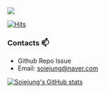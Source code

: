 <img src="https://capsule-render.vercel.app/api?type=waving&color=auto&height=200&section=header&text=Soie Github!&fontSize=90" />


[![Hits](https://hits.seeyoufarm.com/api/count/incr/badge.svg?url=https%3A%2F%2Fgithub.com%2Fsoiejung&count_bg=%239E9E9E&title_bg=%23454545&icon=&icon_color=%23E7E7E7&title=Visitors&edge_flat=false)](https://hits.seeyoufarm.com)

### Contacts 📫

* Github Repo Issue
* Email: soiejung@naver.com

[![Soiejung's GitHub stats](https://github-readme-stats.vercel.app/api?username=soiejung&theme=graywhite)](https://github.com/soiejung/github-readme-stats)

